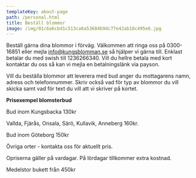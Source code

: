 ```yaml
---
templateKey: about-page
path: /personal.html
title: Beställ blommor
image: /img/01c6a6cbd1c513ca6a53684b9dc77e42ab18c495e6.jpg
---
```

Beställ gärna dina blommor i förväg. Välkommen att ringa oss på 0300-16851 eller mejla info@kungsblomman.se så hjälper vi gärna till. Enklast betalar du med swish till 1236266340. Vill du hellre betala med kort kontaktar du oss så kan vi mejla en betalningslänk via payson.

V﻿ill du beställa blommor att leverera med bud anger du mottagarens namn, adress och telefonnummer. Skriv också vad för typ av blommor du vill skicka samt vad för text du vill att vi skriver på kortet. 

**P﻿risexempel blomsterbud**

B﻿ud inom Kungsbacka 130kr

Vallda, Fjärås, Onsala, Särö, Kullavik, Anneberg 160kr.

B﻿ud inom Göteborg 150kr

Ö﻿vriga orter - kontakta oss för aktuellt pris.

Opriserna gäller på vardagar. På lördagar tillkommer extra kostnad. 

M﻿edelstor bukett från 450kr